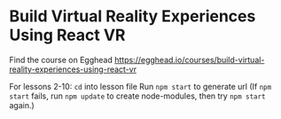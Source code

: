 # Build Virtual Reality Experiences Using React VR

Find the course on Egghead https://egghead.io/courses/build-virtual-reality-experiences-using-react-vr

For lessons 2-10:
`cd` into lesson file 
Run `npm start` to generate url
(If `npm start` fails, run `npm update` to create node-modules, then try `npm start` again.)

